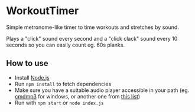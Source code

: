# WorkoutTimer
Simple metronome-like timer to time workouts and stretches by sound. 

Plays a "click" sound every second and a "click clack" sound every 10 seconds so you can easily count eg. 60s planks.

## How to use
* Install [Node.js](https://nodejs.org/en/)
* Run `npm install` to fetch dependencies
* Make sure you have a suitable audio player accessible in your path (eg. [cmdmp3](https://lawlessguy.wordpress.com/2015/06/27/update-to-a-command-line-mp3-player-for-windows/) for windows, or another one from [this list](https://www.npmjs.com/package/play-sound#options))
* Run with `npm start` or `node index.js`